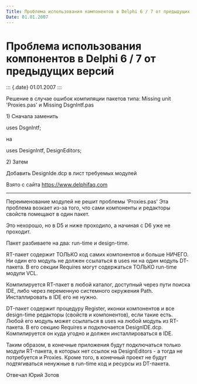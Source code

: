 ```yaml
---
Title: Проблема использования компонентов в Delphi 6 / 7 от предыдущих версий
Date: 01.01.2007
---
```



Проблема использования компонентов в Delphi 6 / 7 от предыдущих версий
======================================================================

::: {.date}
01.01.2007
:::

Решение в случае ошибок компиляции пакетов типа: Missing unit
\'Proxies.pas\' и Missing DsgnIntf.pas

1\) Сначала заменить

uses DsgnIntf;

на

uses DesignIntf, DesignEditors;

2\) Затем

Добавить DesignIde.dcp в лист требуемых модулей

Взято с сайта <https://www.delphifaq.com>

------------------------------------------------------------------------

Переименование модулей не решит проблемы \'Proxies.pas\' Эта проблема
возкает из-за того, что сами компоненты и редакторы свойств помещают в
один пакет.

Это нехорошо, но в D5 и ниже проходило, а начиная с D6 уже не проходит.

Пакет разбиваете на два: run-time и design-time.

RT-пакет содержит ТОЛЬКО код самих компонентов и больше НИЧЕГО. Ни один
его модуль не должен ссылаться в uses ни на один модуль DT-пакета. В его
секции Requires могут содержаться ТОЛЬКО run-time модули VCL.

Компилируется RT-пакет в любой каталог, доступный через пути поиска IDE,
либо через переменную системного окружения Path. Инсталлировать в IDE
его не нужно.

DT-пакет содержит процедуру Register, иконки компонентов и все
design-time редакторы (свойств и компонентов), если такие есть. Любой
его модуль может ссылаться в uses на любой модуль из RT-пакета. В его
секцию Requires и подключается DesignIDE.dcp. Компилируется он куда
угодно и должен инсталлироваться в IDE.

Таким образом, в конечные приложения будут подключаться только модули
RT-пакета, в которых нет ссылок на DesignEditors - а тогда не
потребуется и Proxies. Кроме того, в конечный проект не будут
подтягиваться ненужные в run-time код и ресурсы из DT-пакета.


Отвечал Юрий Зотов
